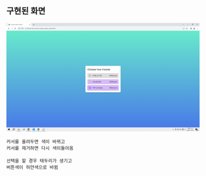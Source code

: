 
## 구현된 화면

<img src="../custom_radio/image.png">

```
커서를 올려두면 색이 바뀌고
커서를 제거하면 다시 색이돌아옴

선택을 할 경우 태두리가 생기고
버튼색이 하얀색으로 바뀜
```
